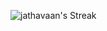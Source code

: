 ![jathavaan's Streak](https://github-readme-streak-stats.herokuapp.com/?user=jathavaan&theme=graywhite&hide_border=false)
